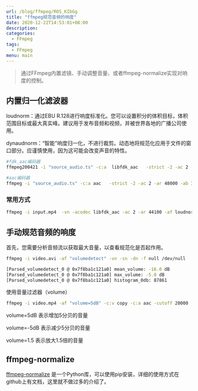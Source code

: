 ```yaml
---
url: /blog/ffmpeg/ROS_KIbGg
title: "ffmpeg规范音频的响度"
date: 2020-12-22T14:53:01+08:00
description:
categories:
  - FFmpeg
tags:
  - FFmpeg
menu: main
---
```


> 通过FFmpeg内置滤镜、手动调整音量、或者ffmpeg-normalize实现对响度的控制。

## 内置归一化滤波器

loudnorm：通过EBU R.128进行响度标准化。您可以设置积分的体积目标，体积范围目标或最大真实峰。建议用于发布音频和视频，并被世界各地的广播公司使用。

dynaudnorm：“智能”响度归一化，不进行裁剪。动态地将规范化应用于文件的窗口部分。应谨慎使用，因为这可能会改变声音的特性。

```bash
#fdk_aac编码器
ffmpeg200421 -i "source_audio.ts" -c:a  libfdk_aac   -strict -2 -ac 2 -ar 48000 -ab 196k -af "[0:a]pan=stereo| FL < FL + 0.5*FC + 0.6*BL + 0.6*SL | FR < FR + 0.5*FC + 0.6*BR + 0.6*SR,loudnorm=I=-23:LRA=6:tp=-1" -y -cutoff 20000 "ac_5m.ts"

#aac编码器
ffmpeg -i "source_audio.ts" -c:a aac   -strict -2 -ac 2 -ar 48000 -ab 196k -af "loudnorm=I=-23:LRA=6:tp=-1" -y -cutoff 20000 "1_aac_dynaudnorm_ac_5m.ts"

```

### 常用方式

```bash
ffmpeg -i input.mp4  -vn -acodec libfdk_aac -ac 2 -ar 44100 -af loudnorm=I=-16:TP=-1:LRA=7:print_format=json -f null /dev/null

```

## 手动规范音频的响度

首先，您需要分析音频流以获取最大音量，以查看规范化是否起作用。

```bash
ffmpeg -i video.avi -af "volumedetect" -vn -sn -dn -f null /dev/null

[Parsed_volumedetect_0 @ 0x7f8ba1c121a0] mean_volume: -16.0 dB
[Parsed_volumedetect_0 @ 0x7f8ba1c121a0] max_volume: -5.0 dB
[Parsed_volumedetect_0 @ 0x7f8ba1c121a0] histogram_0db: 87861

```

使用音量过滤器（volume）

```bash
ffmpeg -i video.mp4 -af "volume=5dB" -c:v copy -c:a aac -cutoff 20000  output.mp4

```

volume=5dB 表示增加5分贝的音量

volume=-5dB 表示减少5分贝的音量

volume=1.5 表示放大1.5倍的音量

## ffmpeg-normalize

[ffmpeg-normalize](https://github.com/slhck/audio-normalize) 是一个Python库，可以使用pip安装，详细的使用方式在github上有文档，这里就不做过多的介绍了。